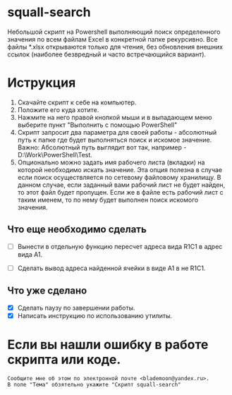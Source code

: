 ﻿# squall-search
Небольшой скрипт на Powershell выполняющий поиск определенного значения по всем файлам Excel в конкретной папке рекурсивно.
Все файлы *.xlsx открываются только для чтения, без обновления внешних ссылок (наиболее безвредный и часто встречающийся вариант).

# Иструкция

1.	Скачайте скрипт к себе на компьютер.
2.	Положите его куда хотите.
3.	Нажмите на него правой кнопкой мыши и в выпадающем меню выберите пункт "Выполнить с помощью PowerShell"
4.	Скрипт запросит два параметра для своей работы - абсолютный путь к папке где будет выполняться поиск и искомое значение.
	Важно: Абсолютный путь выглядит вот так, например - D:\Work\PowerShell\Test\.
5.	Опционально можно задать имя рабочего листа (вкладки) на которой необходимо искать значение. Эта опция полезна в случае 
	если поиск осуществляется по сетевому файловому хранилищу. В данном случае, если заданный вами рабочий лист не будет найден, 
	то этот файл будет пропущен. Если же в файле есть рабочий лист с таким именем, то по нему будет выполнен поиск искомого значения.



## Что еще необходимо сделать

- [ ] Вынести в отдельную функцию пересчет адреса вида R1C1 в адрес вида A1.
- [ ] Сделать вывод адреса найденной ячейки в виде A1 в не R1C1.


## Что уже сделано

- [X] Сделать паузу по завершении работы.
- [X] Написать инструкцию по использованию утилиты.

# Если вы нашли ошибку в работе скрипта или коде.
	Сообщите мне об этом по электронной почте <blademoon@yandex.ru>.
	В поле "Тема" обзятельно укажите "Скрипт squall-search"
	
